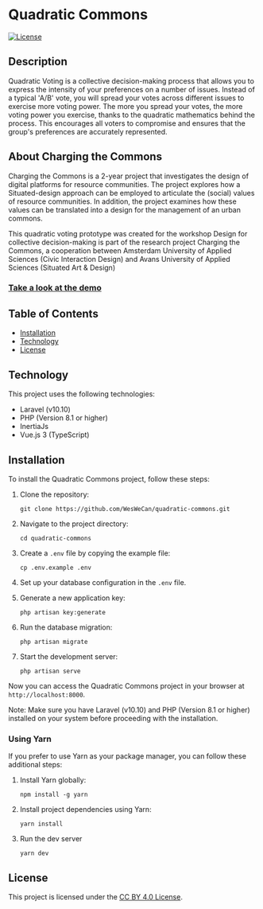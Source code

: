 # Quadratic Commons

[![License](https://img.shields.io/badge/license-CC%20BY%204.0-blue.svg)](https://creativecommons.org/licenses/by/4.0/)

## Description

Quadratic Voting is a collective decision-making process that allows you to express the intensity of your preferences on a number of issues. Instead of a typical 'A/B' vote, you will spread your votes across different issues to exercise more voting power. The more you spread your votes, the more voting power you exercise, thanks to the quadratic mathematics behind the process. This encourages all voters to compromise and ensures that the group's preferences are accurately represented.

## About Charging the Commons
Charging the Commons is a 2-year project that investigates the design of digital platforms for resource communities. The project explores how a Situated-design approach can be employed to articulate the (social) values of resource communities. In addition, the project examines how these values can be translated into a design for the management of an urban commons.

This quadratic voting prototype was created for the workshop Design for collective decision-making is part of the research project Charging the Commons, a cooperation between Amsterdam University of Applied Sciences (Civic Interaction Design) and Avans University of Applied Sciences (Situated Art & Design)

### [Take a look at the demo](https://quadratic-commons.org)


## Table of Contents

- [Installation](#installation)
- [Technology](#technology)
- [License](#license)

## Technology
This project uses the following technologies:
- Laravel (v10.10)
- PHP (Version 8.1 or higher)
- InertiaJs
- Vue.js 3 (TypeScript)


## Installation


To install the Quadratic Commons project, follow these steps:


1. Clone the repository:
    ```
    git clone https://github.com/WesWeCan/quadratic-commons.git
    ```

2. Navigate to the project directory:
    ```
    cd quadratic-commons
    ```

3. Create a `.env` file by copying the example file:
    ```
    cp .env.example .env
    ```

4. Set up your database configuration in the `.env` file.

5. Generate a new application key:
    ```
    php artisan key:generate
    ```

6. Run the database migration:
    ```
    php artisan migrate
    ```

7. Start the development server:
    ```
    php artisan serve
    ```


Now you can access the Quadratic Commons project in your browser at `http://localhost:8000`.


Note: Make sure you have Laravel (v10.10) and PHP (Version 8.1 or higher) installed on your system before proceeding with the installation.

### Using Yarn

If you prefer to use Yarn as your package manager, you can follow these additional steps:

1. Install Yarn globally:
    ```
    npm install -g yarn
    ```
2. Install project dependencies using Yarn:
    ```
    yarn install
    ```
3. Run the dev server
    ```
    yarn dev
    ```


## License

This project is licensed under the [CC BY 4.0 License](https://creativecommons.org/licenses/by/4.0/).

